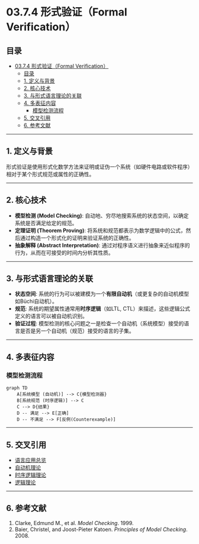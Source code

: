 # 03.7.4 形式验证（Formal Verification）

## 目录

- [03.7.4 形式验证（Formal Verification）](#0374-形式验证formal-verification)
  - [目录](#目录)
  - [1. 定义与背景](#1-定义与背景)
  - [2. 核心技术](#2-核心技术)
  - [3. 与形式语言理论的关联](#3-与形式语言理论的关联)
  - [4. 多表征内容](#4-多表征内容)
    - [模型检测流程](#模型检测流程)
  - [5. 交叉引用](#5-交叉引用)
  - [6. 参考文献](#6-参考文献)

---

## 1. 定义与背景

形式验证是使用形式化数学方法来证明或证伪一个系统（如硬件电路或软件程序）相对于某个形式规范或属性的正确性。

---

## 2. 核心技术

- **模型检测 (Model Checking)**: 自动地、穷尽地搜索系统的状态空间，以确定系统是否满足给定的规范。
- **定理证明 (Theorem Proving)**: 将系统和规范都表示为数学逻辑中的公式，然后通过构造一个形式化的证明来验证系统的正确性。
- **抽象解释 (Abstract Interpretation)**: 通过对程序语义进行抽象来近似程序的行为，从而在可接受的时间内分析其性质。

---

## 3. 与形式语言理论的关联

- **状态空间**: 系统的行为可以被建模为一个**有限自动机**（或更复杂的自动机模型如Büchi自动机）。
- **规范**: 系统的期望属性通常用**时序逻辑**（如LTL, CTL）来描述，这些逻辑公式定义的语言可以被自动机识别。
- **验证过程**: 模型检测的核心问题之一是检查一个自动机（系统模型）接受的语言是否是另一个自动机（规范）接受的语言的子集。

---

## 4. 多表征内容

### 模型检测流程

```mermaid
graph TD
    A[系统模型 (自动机)] --> C{模型检测器}
    B[系统规范 (时序逻辑)] --> C
    C --> D{结果}
    D -- 满足 --> E[正确]
    D -- 不满足 --> F[反例(Counterexample)]
```

---

## 5. 交叉引用

- [语言应用总览](./README.md)
- [自动机理论](../01_Automata_Theory/README.md)
- [时序逻辑理论](../../10_Temporal_Logic_Theory/README.md)
- [逻辑理论](../../11_Logic_Theory/README.md)

---

## 6. 参考文献

1. Clarke, Edmund M., et al. *Model Checking*. 1999.
2. Baier, Christel, and Joost-Pieter Katoen. *Principles of Model Checking*. 2008.
